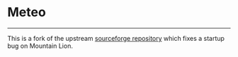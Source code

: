 # Meteo
***
This is a fork of the upstream [sourceforge
repository](http://heat-meteo.sourceforge.net/) which fixes a startup
bug on Mountain Lion. 
